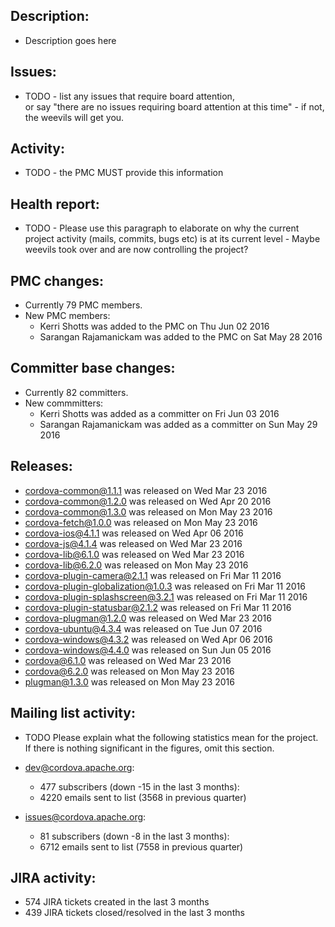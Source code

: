 ## Description: 
 - Description goes here 
   
## Issues: 
 - TODO - list any issues that require board attention,  
  or say "there are no issues requiring board attention at this time" - if 
   not, the weevils will get you. 
   
## Activity: 
 - TODO - the PMC MUST provide this information 
   
## Health report: 
 - TODO - Please use this paragraph to elaborate on why 
   the current project activity (mails, commits, bugs etc) is at its current 
   level - Maybe weevils took over and are now controlling the project? 
   
## PMC changes: 
   
 - Currently 79 PMC members. 
 - New PMC members: 
    - Kerri Shotts was added to the PMC on Thu Jun 02 2016 
    - Sarangan Rajamanickam was added to the PMC on Sat May 28 2016 
   
## Committer base changes: 
   
 - Currently 82 committers. 
 - New commmitters: 
    - Kerri Shotts was added as a committer on Fri Jun 03 2016 
    - Sarangan Rajamanickam was added as a committer on Sun May 29 2016 
   
## Releases: 
   
 - cordova-common@1.1.1 was released on Wed Mar 23 2016 
 - cordova-common@1.2.0 was released on Wed Apr 20 2016 
 - cordova-common@1.3.0 was released on Mon May 23 2016 
 - cordova-fetch@1.0.0 was released on Mon May 23 2016 
 - cordova-ios@4.1.1 was released on Wed Apr 06 2016 
 - cordova-js@4.1.4 was released on Wed Mar 23 2016 
 - cordova-lib@6.1.0 was released on Wed Mar 23 2016 
 - cordova-lib@6.2.0 was released on Mon May 23 2016 
 - cordova-plugin-camera@2.1.1 was released on Fri Mar 11 2016 
 - cordova-plugin-globalization@1.0.3 was released on Fri Mar 11 2016 
 - cordova-plugin-splashscreen@3.2.1 was released on Fri Mar 11 2016 
 - cordova-plugin-statusbar@2.1.2 was released on Fri Mar 11 2016 
 - cordova-plugman@1.2.0 was released on Wed Mar 23 2016 
 - cordova-ubuntu@4.3.4 was released on Tue Jun 07 2016 
 - cordova-windows@4.3.2 was released on Wed Apr 06 2016 
 - cordova-windows@4.4.0 was released on Sun Jun 05 2016 
 - cordova@6.1.0 was released on Wed Mar 23 2016 
 - cordova@6.2.0 was released on Mon May 23 2016 
 - plugman@1.3.0 was released on Mon May 23 2016 
   
## Mailing list activity: 
   
 - TODO Please explain what the following statistics mean 
   for the project. If there is nothing significant in the figures, omit this 
   section. 
   
 - dev@cordova.apache.org:  
    - 477 subscribers (down -15 in the last 3 months): 
    - 4220 emails sent to list (3568 in previous quarter) 
   
 - issues@cordova.apache.org:  
    - 81 subscribers (down -8 in the last 3 months): 
    - 6712 emails sent to list (7558 in previous quarter) 
   
   
## JIRA activity: 
   
 - 574 JIRA tickets created in the last 3 months 
 - 439 JIRA tickets closed/resolved in the last 3 months 
